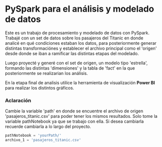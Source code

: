 # PySpark para el análisis y modelado de datos

Este es un trabajo de procesamiento y modelado de datos con PySpark.     
Trabajé con un set de datos sobre los pasajeros del Titanic en donde analicé en qué condiciones estaban los datos, para posteriormente generar distintas transformaciónes y establecer el archivo principal como el 'origen' desde donde se iban a ramificar las distintas etapas del modelado.

Luego proyecté y generé con el set de origen, un modelo tipo 'estrella', formando las distintas 'dimensiones' y la tabla de 'fact' en la que posteriormente se realizarian los análisis.

En la etapa final de analisis utilice la herramienta de visualización **Power BI** para realizar los distintos gráficos.

### Aclaración
Cambie la variable 'path' en donde se encuentre el archivo de origen 'pasajeros_titanic.csv' para poder tener los mismos resultados.
Solo tome la variable pathNotebook ya que se trabajo con ella. Si desea cambiarla recuerde cambiarla a lo largo del proyecto.

```python
pathNotebook = 'yourPath/'
archivo_1 = 'pasajeros_titanic.csv'
```


